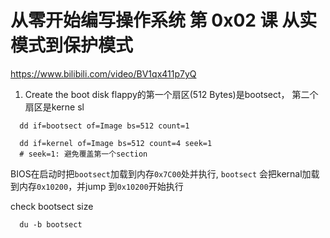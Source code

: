 # 从零开始编写操作系统 第 0x02 课 从实模式到保护模式

https://www.bilibili.com/video/BV1qx411p7yQ

1. Create the boot disk 
flappy的第一个扇区(512 Bytes)是bootsect， 第二个扇区是kerne sl

```
  dd if=bootsect of=Image bs=512 count=1
	
  dd if=kernel of=Image bs=512 count=4 seek=1   
  # seek=1: 避免覆盖第一个section
```

BIOS在启动时把`bootsect`加载到内存`0x7C00`处并执行, `bootsect` 会把kernal加载到内存`0x10200`，并jump 到`0x10200`开始执行


check bootsect size
```
  du -b bootsect
```